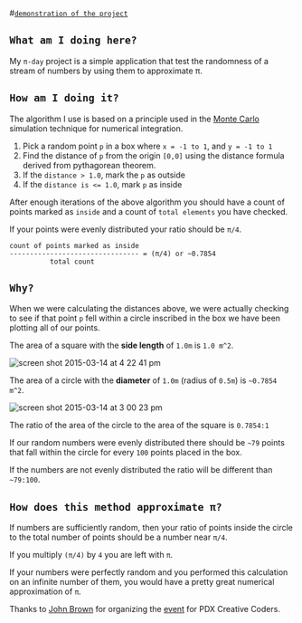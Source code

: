 #[`demonstration of the project`](http://billautomata.github.io/piday_2015/)

## `What am I doing here?`

My `π-day` project is a simple application that test the randomness of a stream of numbers by using them to approximate π.

## `How am I doing it?`

The algorithm I use is based on a principle used in the [Monte Carlo](http://en.wikipedia.org/wiki/Monte_Carlo_method) simulation technique for numerical integration.

1. Pick a random point `p` in a box where `x = -1 to 1`, and `y = -1 to 1`
2. Find the distance of `p` from the origin `[0,0]` using the distance formula derived from pythagorean theorem.
3. If the `distance > 1.0`, mark the `p` as outside
4. If the `distance is <= 1.0`, mark `p` as inside

After enough iterations of the above algorithm you should have a count of points marked as `inside` and a count of `total elements` you have checked.  

If your points were evenly distributed your ratio should be `π/4`.

```
count of points marked as inside
-------------------------------- = (π/4) or ~0.7854
          total count
```

## `Why?`

When we were calculating the distances above, we were actually checking to see if that point  `p` fell within a circle inscribed in the box we have been plotting all of our points.

The area of a square with the **side length** of `1.0m` is `1.0 m^2`.

![screen shot 2015-03-14 at 4 22 41 pm](https://cloud.githubusercontent.com/assets/432483/6654009/6447b6e0-ca66-11e4-9cfb-d151b01a5180.png)


The area of a circle with the **diameter** of `1.0m` (radius of `0.5m`) is `~0.7854 m^2`.

![screen shot 2015-03-14 at 3 00 23 pm](https://cloud.githubusercontent.com/assets/432483/6653748/ecb2c986-ca5a-11e4-947d-9bf4afa4f450.png)

The ratio of the area of the circle to the area of the square is `0.7854:1`

If our random numbers were evenly distributed there should be `~79` points that fall within the circle for every `100` points placed in the box.

If the numbers are not evenly distributed the ratio will be different than `~79:100`.

## `How does this method approximate π?`

If numbers are sufficiently random, then your ratio of points inside the circle to the total number of points should be a number near `π/4`.  

If you multiply `(π/4)` by `4` you are left with `π`.

If your numbers were perfectly random and you performed this calculation on an infinite number of them, you would have a pretty great numerical approximation of `π`.

Thanks to [John Brown](https://twitter.com/thisisjohnbrown) for organizing the [event](http://www.meetup.com/PDX-Creative-Coders/events/220810977/) for PDX Creative Coders.
